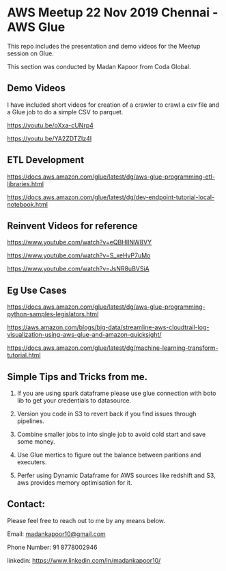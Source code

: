 # AWS Meetup 22 Nov 2019 Chennai - AWS Glue

This repo includes the presentation and demo videos for the Meetup session on Glue.

This section was conducted by Madan Kapoor from Coda Global.

## Demo Videos

I have included short videos for creation of a crawler to crawl a csv file and a Glue job to do a simple CSV to parquet.


https://youtu.be/oXxa-cUNrp4

https://youtu.be/YA2ZDTZIz4I




## ETL Development

https://docs.aws.amazon.com/glue/latest/dg/aws-glue-programming-etl-libraries.html

https://docs.aws.amazon.com/glue/latest/dg/dev-endpoint-tutorial-local-notebook.html



## Reinvent Videos for reference

https://www.youtube.com/watch?v=eQBHIINW8VY

https://www.youtube.com/watch?v=S_xeHvP7uMo

https://www.youtube.com/watch?v=JsNR8uBVSiA


## Eg Use Cases

https://docs.aws.amazon.com/glue/latest/dg/aws-glue-programming-python-samples-legislators.html

https://aws.amazon.com/blogs/big-data/streamline-aws-cloudtrail-log-visualization-using-aws-glue-and-amazon-quicksight/

https://docs.aws.amazon.com/glue/latest/dg/machine-learning-transform-tutorial.html


## Simple Tips and Tricks from me.

1. If you are using spark dataframe please use glue connection with boto lib to get your credentials to datasource.

2. Version you code in S3 to revert back if you find issues through pipelines.

3. Combine smaller jobs to into single job to avoid cold start and save some money.

4. Use Glue mertics to figure out the balance between paritions and executers.

5. Perfer using Dynamic Dataframe for AWS sources like redshift and S3, aws provides memory optimisation for it.


## Contact:

Please feel free to reach out to me by any means below.

Email: madankapoor10@gmail.com

Phone Number: 91 8778002946

linkedin: https://www.linkedin.com/in/madankapoor10/
